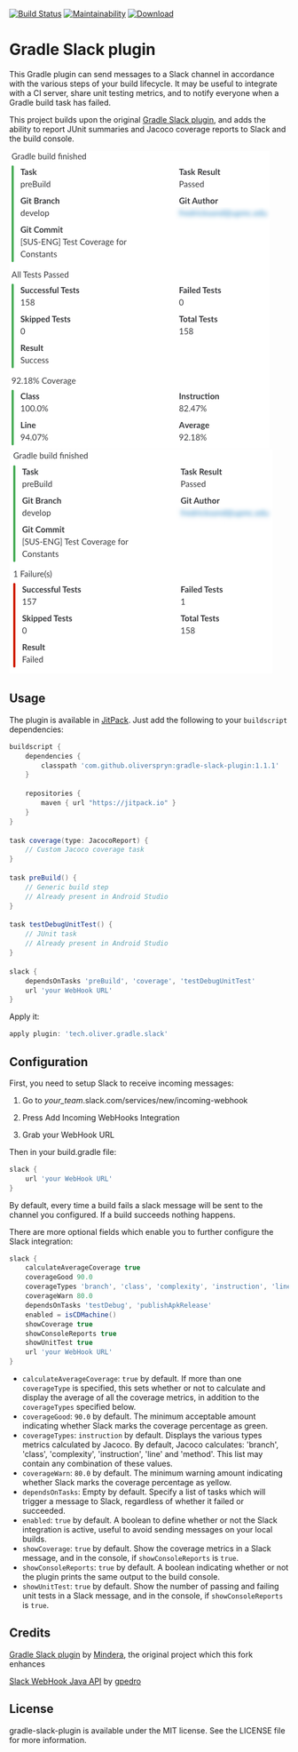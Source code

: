 [![Build Status](https://travis-ci.org/oliverspryn/gradle-slack-plugin.svg?branch=master)](https://travis-ci.org/oliverspryn/gradle-slack-plugin) [![Maintainability](https://api.codeclimate.com/v1/badges/a8ab706cad4edbac4e88/maintainability)](https://codeclimate.com/github/oliverspryn/gradle-slack-plugin/maintainability) [![Download](https://jitpack.io/v/com.github.oliverspryn/gradle-slack-plugin.svg)](https://jitpack.io/#com.github.oliverspryn/gradle-slack-plugin)

# Gradle Slack plugin

This Gradle plugin can send messages to a Slack channel in accordance with the various steps of your build lifecycle. It may be useful to integrate with a CI server, share unit testing metrics, and to notify everyone when a Gradle build task has failed.

This project builds upon the original [Gradle Slack plugin](https://github.com/Mindera/gradle-slack-plugin), and adds the ability to report JUnit summaries and Jacoco coverage reports to Slack and the build console.

![Build Passing](docs/passing.png)
![Build Failing](docs/failing.png)

## Usage

The plugin is available in [JitPack](https://jitpack.io/). Just add the following to your `buildscript` dependencies:

```groovy
buildscript {
    dependencies {
        classpath 'com.github.oliverspryn:gradle-slack-plugin:1.1.1'
    }

    repositories {
        maven { url "https://jitpack.io" }
    }
}

task coverage(type: JacocoReport) {
    // Custom Jacoco coverage task
}

task preBuild() {
    // Generic build step
    // Already present in Android Studio
}

task testDebugUnitTest() {
    // JUnit task
    // Already present in Android Studio
}

slack {
    dependsOnTasks 'preBuild', 'coverage', 'testDebugUnitTest'
    url 'your WebHook URL'
}
```

Apply it:

```groovy
apply plugin: 'tech.oliver.gradle.slack'
```

## Configuration

First, you need to setup Slack to receive incoming messages:

1. Go to *your_team*.slack.com/services/new/incoming-webhook

1. Press Add Incoming WebHooks Integration

1. Grab your WebHook URL

Then in your build.gradle file:

```groovy
slack {
    url 'your WebHook URL'
}
```

By default, every time a build fails a slack message will be sent to the channel you configured. If a build succeeds nothing happens.

There are more optional fields which enable you to further configure the Slack integration:

```groovy
slack {
    calculateAverageCoverage true
    coverageGood 90.0
    coverageTypes 'branch', 'class', 'complexity', 'instruction', 'line', 'method'
    coverageWarn 80.0
    dependsOnTasks 'testDebug', 'publishApkRelease'
    enabled = isCDMachine()
    showCoverage true
    showConsoleReports true
    showUnitTest true
    url 'your WebHook URL'
}
```

* `calculateAverageCoverage`: `true` by default. If more than one `coverageType` is specified, this sets whether or not to calculate and display the average of all the coverage metrics, in addition to the `coverageTypes` specified below.
* `coverageGood`: `90.0` by default. The minimum acceptable amount indicating whether Slack marks the coverage percentage as green.
* `coverageTypes`: `instruction` by default. Displays the various types metrics calculated by Jacoco. By default, Jacoco calculates: 'branch', 'class', 'complexity', 'instruction', 'line' and 'method'. This list may contain any combination of these values.
* `coverageWarn`: `80.0` by default. The minimum warning amount indicating whether Slack marks the coverage percentage as yellow.
* `dependsOnTasks`: Empty by default. Specify a list of tasks which will trigger a message to Slack, regardless of whether it failed or succeeded.
* `enabled`: `true` by default. A boolean to define whether or not the Slack integration is active, useful to avoid sending messages on your local builds.
* `showCoverage`: `true` by default. Show the coverage metrics in a Slack message, and in the console, if `showConsoleReports` is `true`.
* `showConsoleReports`: `true` by default. A boolean indicating whether or not the plugin prints the same output to the build console.
* `showUnitTest`: `true` by default. Show the number of passing and failing unit tests in a Slack message, and in the console, if `showConsoleReports` is `true`.

## Credits

[Gradle Slack plugin](https://github.com/Mindera/gradle-slack-plugin) by [Mindera](https://github.com/Mindera), the original project which this fork enhances

[Slack WebHook Java API](https://github.com/gpedro/slack-webhook) by [gpedro](https://github.com/gpedro)

## License

gradle-slack-plugin is available under the MIT license. See the LICENSE file for more information.
